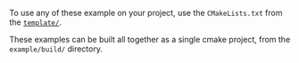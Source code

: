 To use any of these example on your project, use the `CMakeLists.txt` from the [`template/`](../template/).

These examples can be built all together as a single cmake project,
from the `example/build/` directory.
